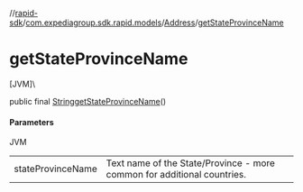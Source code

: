 //[rapid-sdk](../../../index.md)/[com.expediagroup.sdk.rapid.models](../index.md)/[Address](index.md)/[getStateProvinceName](get-state-province-name.md)

# getStateProvinceName

[JVM]\

public final [String](https://docs.oracle.com/javase/8/docs/api/java/lang/String.html)[getStateProvinceName](get-state-province-name.md)()

#### Parameters

JVM

| | |
|---|---|
| stateProvinceName | Text name of the State/Province - more common for additional countries. |
